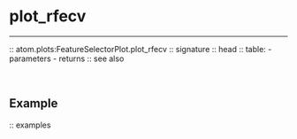 # plot_rfecv
------------

:: atom.plots:FeatureSelectorPlot.plot_rfecv
    :: signature
    :: head
    :: table:
        - parameters
        - returns
    :: see also

<br>

## Example

:: examples
